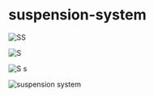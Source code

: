 # suspension-system

![SS](https://github.com/eng1e/suspension-system/assets/138841433/80d1a1be-db8b-43a4-99db-d6ba294aab2f)


![S](https://github.com/eng1e/suspension-system/assets/138841433/320bb061-9354-4f1a-a701-15547926bd3d)

![S s](https://github.com/eng1e/suspension-system/assets/138841433/5c159c42-ed16-4f34-862c-bdbf25d27c4b)

![suspension system](https://github.com/eng1e/suspension-system/assets/138841433/be7c754c-05a5-40f2-bdee-411e63506977)
